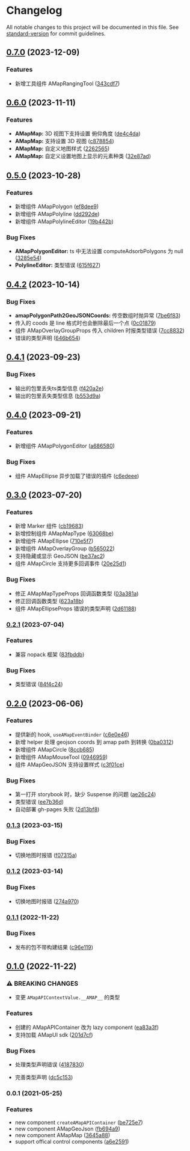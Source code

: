# Changelog

All notable changes to this project will be documented in this file. See [standard-version](https://github.com/conventional-changelog/standard-version) for commit guidelines.

## [0.7.0](https://github.com/xyy94813/amap-react-components/compare/v0.6.0...v0.7.0) (2023-12-09)


### Features

* 新增工具组件 AMapRangingTool ([343cdf7](https://github.com/xyy94813/amap-react-components/commit/343cdf7dfddb2e7867a9e62475db83faf5fdabf6))

## [0.6.0](https://github.com/xyy94813/amap-react-components/compare/v0.5.0...v0.6.0) (2023-11-11)


### Features

* **AMapMap:** 3D 视图下支持设置	俯仰角度 ([de4c4da](https://github.com/xyy94813/amap-react-components/commit/de4c4da320e102c8e741f48695e7145b1008420c))
* **AMapMap:** 支持设置 3D 视图 ([c878854](https://github.com/xyy94813/amap-react-components/commit/c87885461813eeecfd6ce7018653477a41d7a174))
* **AMapMap:** 自定义地图样式 ([2262565](https://github.com/xyy94813/amap-react-components/commit/2262565257cbebb27aa5c5ff6f018f16fcb367f8))
* **AMapMap:** 自定义设置地图上显示的元素种类 ([32e87ad](https://github.com/xyy94813/amap-react-components/commit/32e87ade5533bde6f5d54aea1fa371b27272e8a1))

## [0.5.0](https://github.com/xyy94813/amap-react-components/compare/v0.4.2...v0.5.0) (2023-10-28)


### Features

* 新增组件 AMapPolygon ([ef8dee9](https://github.com/xyy94813/amap-react-components/commit/ef8dee96087511a06f8881997b7f6996b38c263e))
* 新增组件 AMapPolyline ([dd292de](https://github.com/xyy94813/amap-react-components/commit/dd292deb9b94adff48eb96bb97ccfc9570281ed1))
* 新增组件 AMapPolylineEditor ([19b442b](https://github.com/xyy94813/amap-react-components/commit/19b442b6e31d81e61a1ea9521dd7a3734e7deafc))


### Bug Fixes

* **AMapPolygonEditor:** ts 中无法设置 computeAdsorbPolygons 为 null ([3285e54](https://github.com/xyy94813/amap-react-components/commit/3285e54d557e5c0b3e62ca16ee0ed8ed21337fe5))
* **PolylineEditor:** 类型错误 ([615f627](https://github.com/xyy94813/amap-react-components/commit/615f627dc185cd7527cf996344aab869cc50c0b7))

## [0.4.2](https://github.com/xyy94813/amap-react-components/compare/v0.4.1...v0.4.2) (2023-10-14)


### Bug Fixes

* **amapPolygonPath2GeoJSONCoords:** 传空数组时抛异常 ([7be6f83](https://github.com/xyy94813/amap-react-components/commit/7be6f834d0afa5a05502588f597d73503843f433))
* 传入的 coods 是 line 格式时也会删除最后一个点 ([0c01879](https://github.com/xyy94813/amap-react-components/commit/0c01879431f22299d0c04a6ca1d54f07612822f1))
* 组件 AMapOverlayGroupProps 传入 children 时报类型错误 ([7cc8832](https://github.com/xyy94813/amap-react-components/commit/7cc8832a43794371040f9bf7e09db56f69d6a4ec))
* 错误的类型声明 ([646b654](https://github.com/xyy94813/amap-react-components/commit/646b65405e286ea52f92ed5d8290996556d9e87b))

## [0.4.1](https://github.com/xyy94813/amap-react-components/compare/v0.4.0...v0.4.1) (2023-09-23)


### Bug Fixes

* 输出的包里丢失ts类型信息 ([f420a2e](https://github.com/xyy94813/amap-react-components/commit/f420a2edf8ce8fdfdbbf5e158491b4816f1377b9))
* 输出的包里丢失类型信息 ([b553d9a](https://github.com/xyy94813/amap-react-components/commit/b553d9a91b614f7365f4dd61910fc04fc8c23052))

## [0.4.0](https://github.com/xyy94813/amap-react-components/compare/v0.3.0...v0.4.0) (2023-09-21)


### Features

* 新增组件 AMapPolygonEditor ([a686580](https://github.com/xyy94813/amap-react-components/commit/a6865800879e174d4250d86026c81f2059c29365))


### Bug Fixes

* 组件 AMapEllipse 异步加载了错误的插件 ([c6edeee](https://github.com/xyy94813/amap-react-components/commit/c6edeee120adaefa79f74e3a4d14c8b907c28e6f))

## [0.3.0](https://github.com/xyy94813/amap-react-components/compare/v0.2.1...v0.3.0) (2023-07-20)


### Features

* 新增 Marker 组件 ([cb19683](https://github.com/xyy94813/amap-react-components/commit/cb196833a0c72cdeb26db78ca407b9403db99e21))
* 新增控制组件 AMapMapType ([63068be](https://github.com/xyy94813/amap-react-components/commit/63068beb2fac3439fce594d79f2dd95face6414c))
* 新增组件 AMapEllipse ([710e5f7](https://github.com/xyy94813/amap-react-components/commit/710e5f7d9f91511b5721cd111e12bf7e2697fd40))
* 新增组件 AMapOverlayGroup ([b565022](https://github.com/xyy94813/amap-react-components/commit/b5650220560f892dc853b2328b0fc6bc51e2ecc3))
* 支持隐藏或显示 GeoJSON ([be37ac2](https://github.com/xyy94813/amap-react-components/commit/be37ac272dc276ba614062de9119e81857df6335))
* 组件 AMapCircle 支持更多回调事件 ([20e25d1](https://github.com/xyy94813/amap-react-components/commit/20e25d164fa1c4eb5dc4727e0c739aa0b05ba94a))


### Bug Fixes

* 修正 AMapMapTypeProps 回调函数类型 ([03a381a](https://github.com/xyy94813/amap-react-components/commit/03a381a6cd6204897d0cca11c9479412fa581de9))
* 修正回调函数类型 ([623a18b](https://github.com/xyy94813/amap-react-components/commit/623a18b4c9088dd63ac589c718dd8ead84298a00))
* 组件 AMapEllipseProps 错误的类型声明 ([2d61188](https://github.com/xyy94813/amap-react-components/commit/2d61188185a2996210d579e54231c1bc7e52310c))

### [0.2.1](https://github.com/xyy94813/amap-react-components/compare/v0.2.0...v0.2.1) (2023-07-04)


### Features

* 兼容 nopack 框架 ([83fbddb](https://github.com/xyy94813/amap-react-components/commit/83fbddb49948e32fcf8973693a21dd4f6bb24af7))


### Bug Fixes

* 类型错误 ([84f4c24](https://github.com/xyy94813/amap-react-components/commit/84f4c24d24686d563e6fec795ae0325d28243296))

## [0.2.0](https://github.com/xyy94813/amap-react-components/compare/v0.1.3...v0.2.0) (2023-06-06)


### Features

* 提供新的 hook, `useAMapEventBinder` ([c6e0e46](https://github.com/xyy94813/amap-react-components/commit/c6e0e466a3b97d366e611290ccccc0848ca8d1de))
* 新增 helper 处理 geojson coords 到 amap path 到转换 ([0ba0312](https://github.com/xyy94813/amap-react-components/commit/0ba03127c2ca0ae2e0a390fd62cb2d7919555cca))
* 新增组件 AMapCircle ([8ccb685](https://github.com/xyy94813/amap-react-components/commit/8ccb685471a3d14ab3bb3401e774e16c3e4d2bcd))
* 新增组件 AMapMouseTool ([0946959](https://github.com/xyy94813/amap-react-components/commit/0946959f5c345c5edf8017fb18db43db10ee72b3))
* 组件 AMapGeoJSON 支持设置样式 ([c3f01ce](https://github.com/xyy94813/amap-react-components/commit/c3f01ce5fdb8f54d73cc37e4fd4c7885bbf3c572))


### Bug Fixes

* 第一打开 storybook 时，缺少 Suspense 的问题 ([ae26c24](https://github.com/xyy94813/amap-react-components/commit/ae26c24c13b5b7554a57c9ce312c20d9a35a46dc))
* 类型错误 ([ee7b36d](https://github.com/xyy94813/amap-react-components/commit/ee7b36de6b108baca6b59a879d7e196e88f32245))
* 自动部署 gh-pages 失败 ([2d13bf8](https://github.com/xyy94813/amap-react-components/commit/2d13bf811d8aeed57c986dead5bcd475d03d1a9f))

### [0.1.3](https://github.com/xyy94813/amap-react-components/compare/v0.1.2...v0.1.3) (2023-03-15)


### Bug Fixes

* 切换地图时报错 ([f07315a](https://github.com/xyy94813/amap-react-components/commit/f07315a7c4ae6cef2598e3c1d6d3acb6956f5ab7))

### [0.1.2](https://github.com/xyy94813/amap-react-components/compare/v0.1.1...v0.1.2) (2023-03-14)


### Bug Fixes

* 切换地图时报错 ([274a970](https://github.com/xyy94813/amap-react-components/commit/274a970ea1ca05e8098a6c3d8ab629d81ce140bd))

### [0.1.1](https://github.com/xyy94813/amap-react-components/compare/v0.1.0...v0.1.1) (2022-11-22)


### Bug Fixes

* 发布的包不带构建结果 ([c96e119](https://github.com/xyy94813/amap-react-components/commit/c96e1192ba71e6a64dea385743a986f90393ebc5))

## [0.1.0](https://github.com/xyy94813/amap-react-components/compare/v0.0.1...v0.1.0) (2022-11-22)


### ⚠ BREAKING CHANGES

* 变更 `AMapAPIContextValue.__AMAP__` 的类型

### Features

* 创建的 AMapAPIContainer 改为 lazy component ([ea83a3f](https://github.com/xyy94813/amap-react-components/commit/ea83a3f20a88b6d5a93913e5881644b702f4b92b))
* 支持加载 AMapUI sdk ([201d7cf](https://github.com/xyy94813/amap-react-components/commit/201d7cfea1f3b3c8421fc586205b7e8d6375f19d))


### Bug Fixes

* 处理类型声明错误 ([4187830](https://github.com/xyy94813/amap-react-components/commit/418783092a4f3ba0838fa8b190c1238e7ebcbffa))


* 完善类型声明 ([dc5c153](https://github.com/xyy94813/amap-react-components/commit/dc5c15342ec18bef70f0aee8c7cb5f7216d53c78))

### 0.0.1 (2021-05-25)

### Features

- new component `createAMapAPIContainer` ([be725e7](https://github.com/xyy94813/amap-react-components/commit/be725e78e3e1d3cdf427f838b9ba22481226d59e))
- new component AMapGeoJson ([fb694a9](https://github.com/xyy94813/amap-react-components/commit/fb694a98494b153c8bad5d12245531709c292bd3))
- new component AMapMap ([3645a88](https://github.com/xyy94813/amap-react-components/commit/3645a88ac4f61d1a000bcee950b2ff69f78343ab))
- support offical control components ([a6e2591](https://github.com/xyy94813/amap-react-components/commit/a6e25913e4739d104b6fb9317612cc23ed8a7743))

